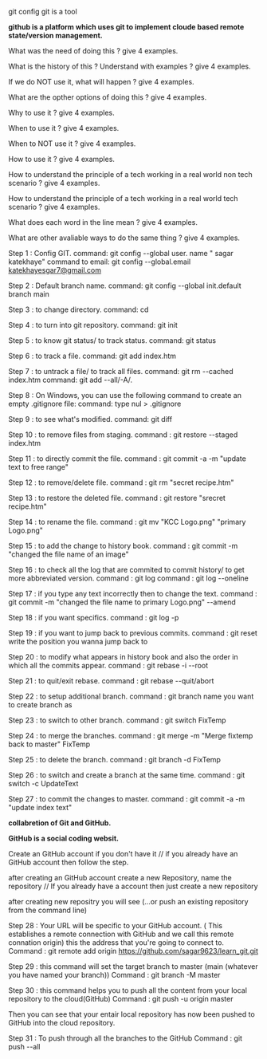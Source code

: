 git config
git is a tool

**github is a platform which uses git to implement cloude based remote state/version management.**

What was the need of doing this ? give 4 examples.

What is the history of this ? Understand with examples ? give 4 examples.

If we do NOT use it, what will happen ? give 4 examples.

What are the opther options of doing this ? give 4 examples.

Why to use it ? give 4 examples.

When to use it ? give 4 examples.

When to NOT use it ? give 4 examples.

How to use it ? give 4 examples.

How to understand the principle of a tech working in a real world non tech scenario ? give 4 examples.

How to understand the principle of a tech working in a real world tech scenario ? give 4 examples.

What does each word in the line mean ? give 4 examples.

What are other avaliable ways to do the same thing ? give 4 examples.

Step 1 : Config GIT.
command: git config --global user. name " sagar katekhaye"
command to email: git config --global.email katekhayesgar7@gmail.com

Step 2 : Default branch name.
command: git config --global init.default branch main

Step 3 : to change directory.
command: cd

Step 4 : to turn into git repository.
command: git init

Step 5 : to know git status/ to track status.
command: git status

Step 6 : to track a file.
command: git add index.htm

Step 7 : to untrack a file/ to track all files.
command: git rm --cached index.htm
command: git add --all/-A/.

Step 8 : On Windows, you can use the following command to create an empty .gitignore file:
command: type nul > .gitignore

Step 9 : to see what's modified.
command: git diff

Step 10 : to remove files from staging.
command : git restore --staged index.htm

Step 11 : to directly commit the file.
command : git commit -a -m "update text to free range"

Step 12 : to remove/delete file.
command : git rm "secret recipe.htm"

Step 13 : to restore the deleted file.
command : git restore "srecret recipe.htm"

Step 14 : to rename the file.
command : git mv "KCC Logo.png" "primary Logo.png"

Step 15 : to add the change to history book.
command : git commit -m "changed the file name of an image"

Step 16 : to check all the log that are commited to commit history/ to get more abbreviated version.
command : git log
command : git log --oneline

Step 17 : if you type any text incorrectly then to change the text.
command : git commit -m "changed the file name to primary Logo.png" --amend

Step 18 : if you want specifics.
command : git log -p

Step 19 : if you want to jump back to previous commits.
command : git reset write the position you wanna jump back to

Step 20 : to modify what appears in history book and also the order in which all the commits appear.
command : git rebase -i --root

Step 21 : to quit/exit rebase.
command : git rebase --quit/abort

Step 22 : to setup additional branch.
command : git branch name you want to create branch as

Step 23 : to switch to other branch.
command : git switch FixTemp

Step 24 : to merge the branches.
command : git merge -m "Merge fixtemp back to master" FixTemp

Step 25 : to delete the branch.
command : git branch -d FixTemp

Step 26 : to switch and create a branch at the same time.
command : git switch -c UpdateText

Step 27 : to commit the changes to master.
command : git commit -a -m "update index text"

**collabretion of Git and GitHub.**

**GitHub is a social coding websit.**

Create an GitHub account if you don't have it // if you already have an GitHub account then follow the step.

after creating an GitHub account create a new Repository, name the repository // If you already have a account then just create a new repository

after creating new repositry you will see (...or push an existing repository from the command line)

Step 28 : Your URL will be specific to your GitHub account. ( This establishes a remote connection with GitHub and we call this remote connation origin) this the address that you're going to connect to.
Command : git remote add origin https://github.com/sagar9623/learn_git.git

Step 29 : this command will set the target branch to master (main (whatever you have named your branch))
Command : git branch -M master

Step 30 : this command helps you to push all the content from your local repository to the cloud(GitHub)
Command : git push -u origin master

Then you can see that your entair local repository has now been pushed to GitHub into the cloud repository.

Step 31 : To push through all the branches to the GitHub
Command : git push --all
